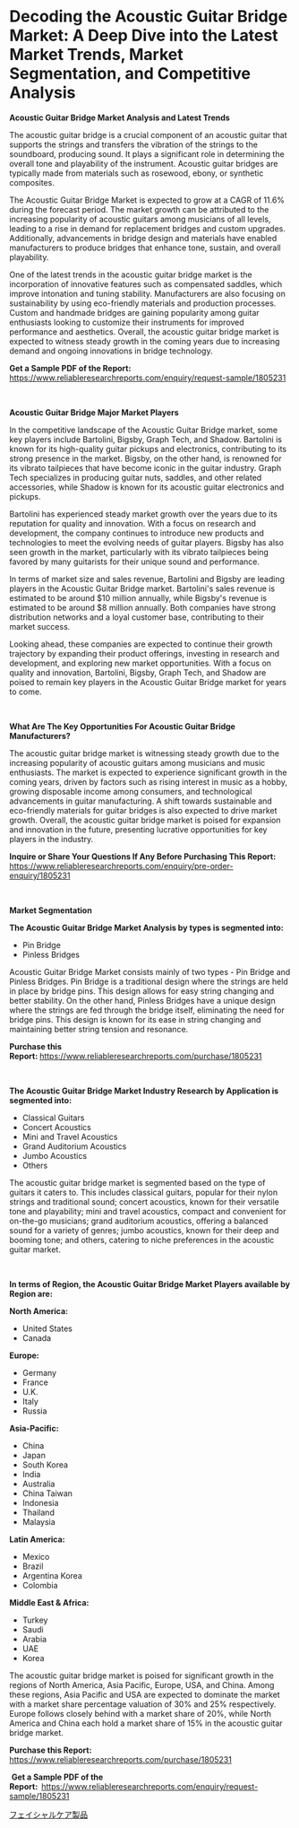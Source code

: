 <p><h1>Decoding the Acoustic Guitar Bridge Market: A Deep Dive into the Latest Market Trends, Market Segmentation, and Competitive Analysis</h1></p><p><strong>Acoustic Guitar Bridge Market Analysis and Latest Trends</strong></p>
<p><p>The acoustic guitar bridge is a crucial component of an acoustic guitar that supports the strings and transfers the vibration of the strings to the soundboard, producing sound. It plays a significant role in determining the overall tone and playability of the instrument. Acoustic guitar bridges are typically made from materials such as rosewood, ebony, or synthetic composites.</p><p>The Acoustic Guitar Bridge Market is expected to grow at a CAGR of 11.6% during the forecast period. The market growth can be attributed to the increasing popularity of acoustic guitars among musicians of all levels, leading to a rise in demand for replacement bridges and custom upgrades. Additionally, advancements in bridge design and materials have enabled manufacturers to produce bridges that enhance tone, sustain, and overall playability.</p><p>One of the latest trends in the acoustic guitar bridge market is the incorporation of innovative features such as compensated saddles, which improve intonation and tuning stability. Manufacturers are also focusing on sustainability by using eco-friendly materials and production processes. Custom and handmade bridges are gaining popularity among guitar enthusiasts looking to customize their instruments for improved performance and aesthetics. Overall, the acoustic guitar bridge market is expected to witness steady growth in the coming years due to increasing demand and ongoing innovations in bridge technology.</p></p>
<p><strong>Get a Sample PDF of the Report:&nbsp;</strong> <a href="https://www.reliableresearchreports.com/enquiry/request-sample/1805231">https://www.reliableresearchreports.com/enquiry/request-sample/1805231</a></p>
<p>&nbsp;</p>
<p><strong>Acoustic Guitar Bridge Major Market Players</strong></p>
<p><p>In the competitive landscape of the Acoustic Guitar Bridge market, some key players include Bartolini, Bigsby, Graph Tech, and Shadow. Bartolini is known for its high-quality guitar pickups and electronics, contributing to its strong presence in the market. Bigsby, on the other hand, is renowned for its vibrato tailpieces that have become iconic in the guitar industry. Graph Tech specializes in producing guitar nuts, saddles, and other related accessories, while Shadow is known for its acoustic guitar electronics and pickups.</p><p>Bartolini has experienced steady market growth over the years due to its reputation for quality and innovation. With a focus on research and development, the company continues to introduce new products and technologies to meet the evolving needs of guitar players. Bigsby has also seen growth in the market, particularly with its vibrato tailpieces being favored by many guitarists for their unique sound and performance.</p><p>In terms of market size and sales revenue, Bartolini and Bigsby are leading players in the Acoustic Guitar Bridge market. Bartolini's sales revenue is estimated to be around $10 million annually, while Bigsby's revenue is estimated to be around $8 million annually. Both companies have strong distribution networks and a loyal customer base, contributing to their market success.</p><p>Looking ahead, these companies are expected to continue their growth trajectory by expanding their product offerings, investing in research and development, and exploring new market opportunities. With a focus on quality and innovation, Bartolini, Bigsby, Graph Tech, and Shadow are poised to remain key players in the Acoustic Guitar Bridge market for years to come.</p></p>
<p>&nbsp;</p>
<p><strong>What Are The Key Opportunities For Acoustic Guitar Bridge Manufacturers?</strong></p>
<p><p>The acoustic guitar bridge market is witnessing steady growth due to the increasing popularity of acoustic guitars among musicians and music enthusiasts. The market is expected to experience significant growth in the coming years, driven by factors such as rising interest in music as a hobby, growing disposable income among consumers, and technological advancements in guitar manufacturing. A shift towards sustainable and eco-friendly materials for guitar bridges is also expected to drive market growth. Overall, the acoustic guitar bridge market is poised for expansion and innovation in the future, presenting lucrative opportunities for key players in the industry.</p></p>
<p><strong>Inquire or Share Your Questions If Any Before Purchasing This Report:</strong> <a href="https://www.reliableresearchreports.com/enquiry/pre-order-enquiry/1805231">https://www.reliableresearchreports.com/enquiry/pre-order-enquiry/1805231</a></p>
<p>&nbsp;</p>
<p><strong>Market Segmentation</strong></p>
<p><strong>The Acoustic Guitar Bridge Market Analysis by types is segmented into:</strong></p>
<p><ul><li>Pin Bridge</li><li>Pinless Bridges</li></ul></p>
<p><p>Acoustic Guitar Bridge Market consists mainly of two types - Pin Bridge and Pinless Bridges. Pin Bridge is a traditional design where the strings are held in place by bridge pins. This design allows for easy string changing and better stability. On the other hand, Pinless Bridges have a unique design where the strings are fed through the bridge itself, eliminating the need for bridge pins. This design is known for its ease in string changing and maintaining better string tension and resonance.</p></p>
<p><strong>Purchase this Report:&nbsp;</strong><a href="https://www.reliableresearchreports.com/purchase/1805231">https://www.reliableresearchreports.com/purchase/1805231</a></p>
<p>&nbsp;</p>
<p><strong>The Acoustic Guitar Bridge Market Industry Research by Application is segmented into:</strong></p>
<p><ul><li>Classical Guitars</li><li>Concert Acoustics</li><li>Mini and Travel Acoustics</li><li>Grand Auditorium Acoustics</li><li>Jumbo Acoustics</li><li>Others</li></ul></p>
<p><p>The acoustic guitar bridge market is segmented based on the type of guitars it caters to. This includes classical guitars, popular for their nylon strings and traditional sound; concert acoustics, known for their versatile tone and playability; mini and travel acoustics, compact and convenient for on-the-go musicians; grand auditorium acoustics, offering a balanced sound for a variety of genres; jumbo acoustics, known for their deep and booming tone; and others, catering to niche preferences in the acoustic guitar market.</p></p>
<p>&nbsp;</p>
<p><strong>In terms of Region, the Acoustic Guitar Bridge Market Players available by Region are:</strong></p>
<p>
    <p> <strong> North America: </strong>
        <ul>
            <li>United States</li>
            <li>Canada</li>
        </ul>
        </p> 
    <p> <strong> Europe: </strong>
        <ul>
            <li>Germany</li>
            <li>France</li>
            <li>U.K.</li>
            <li>Italy</li>
            <li>Russia</li>
        </ul>
        </p> 
    <p> <strong> Asia-Pacific: </strong>
        <ul>
            <li>China</li>
            <li>Japan</li>
            <li>South Korea</li>
            <li>India</li>
            <li>Australia</li>
            <li>China Taiwan</li>
            <li>Indonesia</li>
            <li>Thailand</li>
            <li>Malaysia</li>
        </ul>
        </p> 
    <p> <strong> Latin America: </strong>
        <ul>
            <li>Mexico</li>
            <li>Brazil</li>
            <li>Argentina Korea</li>
            <li>Colombia</li>
        </ul>
        </p> 
    <p> <strong> Middle East & Africa: </strong>
        <ul>
            <li>Turkey</li>
            <li>Saudi</li>
            <li>Arabia</li>
            <li>UAE</li>
            <li>Korea</li>
        </ul>
    </p>
    </p>
<p><p>The acoustic guitar bridge market is poised for significant growth in the regions of North America, Asia Pacific, Europe, USA, and China. Among these regions, Asia Pacific and USA are expected to dominate the market with a market share percentage valuation of 30% and 25% respectively. Europe follows closely behind with a market share of 20%, while North America and China each hold a market share of 15% in the acoustic guitar bridge market.</p></p>
<p><strong>Purchase this Report: </strong><a href="https://www.reliableresearchreports.com/purchase/1805231">https://www.reliableresearchreports.com/purchase/1805231</a></p>
<p>&nbsp;<strong>Get a Sample PDF of the Report:&nbsp;&nbsp;</strong><a href="https://www.reliableresearchreports.com/enquiry/request-sample/1805231">https://www.reliableresearchreports.com/enquiry/request-sample/1805231</a></p>
<p><strong></strong></p>
<p><p><a href="https://github.com/lily-u-genius/Market-Research-Report-List-1/blob/main/42648126451.md">フェイシャルケア製品</a></p></p>
